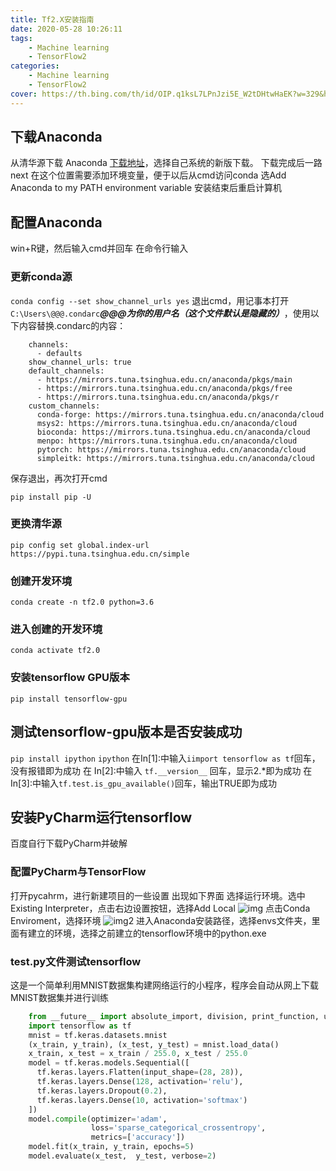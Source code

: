 ```yaml
---
title: Tf2.X安装指南
date: 2020-05-28 10:26:11
tags:
	- Machine learning
	- TensorFlow2
categories:
	- Machine learning
	- TensorFlow2
cover: https://th.bing.com/th/id/OIP.q1ksL7LPnJzi5E_W2tDHtwHaEK?w=329&h=185&c=7&r=0&o=5&dpr=1.5&pid=1.7 
---
```

## 下载Anaconda

从清华源下载 Anaconda
[下载地址](https://mirrors.tuna.tsinghua.edu.cn/anaconda/archive/)，选择自己系统的新版下载。
下载完成后一路next 在这个位置需要添加环境变量，便于以后从cmd访问conda
选Add Anaconda to my PATH environment variable
安装结束后重启计算机

## 配置Anaconda

win+R键，然后输入cmd并回车 在命令行输入

### 更新conda源

`conda config --set show_channel_urls yes`
退出cmd，用记事本打开`C:\Users\@@@.condarc`***@@@为你的用户名（这个文件默认是隐藏的）***，使用以下内容替换.condarc的内容：
```
    channels:
      - defaults
    show_channel_urls: true
    default_channels:
      - https://mirrors.tuna.tsinghua.edu.cn/anaconda/pkgs/main
      - https://mirrors.tuna.tsinghua.edu.cn/anaconda/pkgs/free
      - https://mirrors.tuna.tsinghua.edu.cn/anaconda/pkgs/r
    custom_channels:
      conda-forge: https://mirrors.tuna.tsinghua.edu.cn/anaconda/cloud
      msys2: https://mirrors.tuna.tsinghua.edu.cn/anaconda/cloud
      bioconda: https://mirrors.tuna.tsinghua.edu.cn/anaconda/cloud
      menpo: https://mirrors.tuna.tsinghua.edu.cn/anaconda/cloud
      pytorch: https://mirrors.tuna.tsinghua.edu.cn/anaconda/cloud
      simpleitk: https://mirrors.tuna.tsinghua.edu.cn/anaconda/cloud
```
保存退出，再次打开cmd

`pip install pip -U`

### 更换清华源

`pip config set global.index-url https://pypi.tuna.tsinghua.edu.cn/simple`


### 创建开发环境

`conda create -n tf2.0 python=3.6`

### 进入创建的开发环境

`conda activate tf2.0`


### 安装tensorflow GPU版本

`pip install tensorflow-gpu`

## 测试tensorflow-gpu版本是否安装成功

`pip install ipython` `ipython` 
在In[1]:中输入`iimport tensorflow as tf`回车，没有报错即为成功 在
In[2]:中输入 `tf.__version__`   回车，显示2.*即为成功 在
In[3]:中输入`tf.test.is_gpu_available()`回车，输出TRUE即为成功

## 安装PyCharm运行tensorflow

百度自行下载PyCharm并破解

### 配置PyCharm与TensorFlow

打开pycahrm，进行新建项目的一些设置 出现如下界面
选择运行环境。选中Existing Interpreter，点击右边设置按钮，选择Add Local
![img](https://i.loli.net/2019/12/02/79vVbeGZPhIAirl.png)
点击Conda Enviroment，选择环境
![img2](https://i.loli.net/2019/12/02/r1KOpGyeDAgnuTJ.png)
进入Anaconda安装路径，选择envs文件夹，里面有建立的环境，选择之前建立的tensorflow环境中的python.exe

### test.py文件测试tensorflow

这是一个简单利用MNIST数据集构建网络运行的小程序，程序会自动从网上下载MNIST数据集并进行训练
```python
    from __future__ import absolute_import, division, print_function, unicode_literals
    import tensorflow as tf
    mnist = tf.keras.datasets.mnist
    (x_train, y_train), (x_test, y_test) = mnist.load_data()
    x_train, x_test = x_train / 255.0, x_test / 255.0
    model = tf.keras.models.Sequential([
      tf.keras.layers.Flatten(input_shape=(28, 28)),
      tf.keras.layers.Dense(128, activation='relu'),
      tf.keras.layers.Dropout(0.2),
      tf.keras.layers.Dense(10, activation='softmax')
    ])
    model.compile(optimizer='adam',
                  loss='sparse_categorical_crossentropy',
                  metrics=['accuracy'])
    model.fit(x_train, y_train, epochs=5)
    model.evaluate(x_test,  y_test, verbose=2)
```